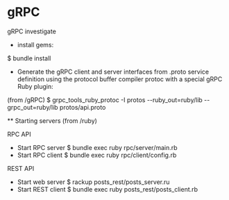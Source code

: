 # gRPC
gRPC investigate

* install gems:

$ bundle install

* Generate the gRPC client and server interfaces from .proto service definition
  using the protocol buffer compiler protoc with a special gRPC Ruby plugin:

(from /gRPC)
$ grpc_tools_ruby_protoc -I protos --ruby_out=ruby/lib --grpc_out=ruby/lib protos/api.proto

** Starting servers (from /ruby)

RPC API

* Start RPC server
  $ bundle exec ruby rpc/server/main.rb 
* Start RPC client
  $ bundle exec ruby rpc/client/config.rb

REST API

* Start web server
 $ rackup posts_rest/posts_server.ru
* Start REST client
 $ bundle exec ruby posts_rest/posts_client.rb
 
